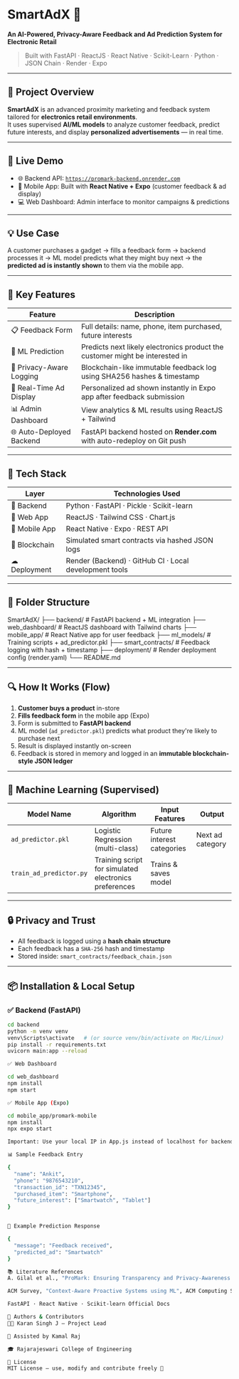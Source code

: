 # SmartAdX 🎯
**An AI-Powered, Privacy-Aware Feedback and Ad Prediction System for Electronic Retail**

> Built with FastAPI · ReactJS · React Native · Scikit-Learn · Python · JSON Chain · Render · Expo

---

## 📌 Project Overview

**SmartAdX** is an advanced proximity marketing and feedback system tailored for **electronics retail environments**.  
It uses supervised **AI/ML models** to analyze customer feedback, predict future interests, and display **personalized advertisements** — in real time.

---

## 🚀 Live Demo

- 🌐 Backend API: [`https://promark-backend.onrender.com`](https://promark-backend.onrender.com)
- 📱 Mobile App: Built with **React Native + Expo** (customer feedback & ad display)
- 💻 Web Dashboard: Admin interface to monitor campaigns & predictions

---

## 💡 Use Case

A customer purchases a gadget → fills a feedback form → backend processes it → ML model predicts what they might buy next → the **predicted ad is instantly shown** to them via the mobile app.

---

## 🧠 Key Features

| Feature                             | Description                                                                 |
|-------------------------------------|-----------------------------------------------------------------------------|
| 📋 Feedback Form                    | Full details: name, phone, item purchased, future interests                |
| 🤖 ML Prediction                    | Predicts next likely electronics product the customer might be interested in |
| 🔐 Privacy-Aware Logging            | Blockchain-like immutable feedback log using SHA256 hashes & timestamp     |
| 📲 Real-Time Ad Display             | Personalized ad shown instantly in Expo app after feedback submission      |
| 📊 Admin Dashboard                  | View analytics & ML results using ReactJS + Tailwind                       |
| 🌐 Auto-Deployed Backend            | FastAPI backend hosted on **Render.com** with auto-redeploy on Git push    |

---

## 🧰 Tech Stack

| Layer         | Technologies Used                                           |
|---------------|-------------------------------------------------------------|
| 🔧 Backend     | Python · FastAPI · Pickle · Scikit-learn                    |
| 🎨 Web App     | ReactJS · Tailwind CSS · Chart.js                           |
| 📱 Mobile App  | React Native · Expo · REST API                              |
| 🔐 Blockchain  | Simulated smart contracts via hashed JSON logs             |
| ☁ Deployment   | Render (Backend) · GitHub CI · Local development tools      |

---

## 📁 Folder Structure

SmartAdX/
├── backend/ # FastAPI backend + ML integration
├── web_dashboard/ # ReactJS dashboard with Tailwind charts
├── mobile_app/ # React Native app for user feedback
├── ml_models/ # Training scripts + ad_predictor.pkl
├── smart_contracts/ # Feedback logging with hash + timestamp
├── deployment/ # Render deployment config (render.yaml)
└── README.md


---

## 🔍 How It Works (Flow)

1. **Customer buys a product** in-store  
2. **Fills feedback form** in the mobile app (Expo)  
3. Form is submitted to **FastAPI backend**  
4. ML model (`ad_predictor.pkl`) predicts what product they're likely to purchase next  
5. Result is displayed instantly on-screen  
6. Feedback is stored in memory and logged in an **immutable blockchain-style JSON ledger**  

---

## 🧠 Machine Learning (Supervised)

| Model Name           | Algorithm          | Input Features                       | Output                 |
|----------------------|--------------------|--------------------------------------|------------------------|
| `ad_predictor.pkl`   | Logistic Regression (multi-class) | Future interest categories | Next ad category       |
| `train_ad_predictor.py` | Training script for simulated electronics preferences | Trains & saves model |

---

## 🔒 Privacy and Trust

- All feedback is logged using a **hash chain structure**
- Each feedback has a `SHA-256` hash and timestamp
- Stored inside: `smart_contracts/feedback_chain.json`

---

## 📦 Installation & Local Setup

### ✅ Backend (FastAPI)
```bash
cd backend
python -m venv venv
venv\Scripts\activate   # (or source venv/bin/activate on Mac/Linux)
pip install -r requirements.txt
uvicorn main:app --reload

✅ Web Dashboard

cd web_dashboard
npm install
npm start

✅ Mobile App (Expo)

cd mobile_app/promark-mobile
npm install
npx expo start

Important: Use your local IP in App.js instead of localhost for backend access in Expo app.

📊 Sample Feedback Entry

{
  "name": "Ankit",
  "phone": "9876543210",
  "transaction_id": "TXN12345",
  "purchased_item": "Smartphone",
  "future_interest": ["Smartwatch", "Tablet"]
}


🧬 Example Prediction Response

{
  "message": "Feedback received",
  "predicted_ad": "Smartwatch"
}

📚 Literature References
A. Gilal et al., "ProMark: Ensuring Transparency and Privacy-Awareness in Proximity Marketing Advertising Campaigns", IEEE Access, 2021

ACM Survey, "Context-Aware Proactive Systems using ML", ACM Computing Surveys, 2020

FastAPI · React Native · Scikit-learn Official Docs

📌 Authors & Contributors
🧑‍💻 Karan Singh J – Project Lead

🤖 Assisted by Kamal Raj 

🎓 Rajarajeswari College of Engineering

📎 License
MIT License – use, modify and contribute freely 🎉

